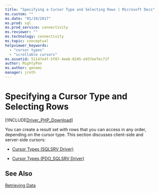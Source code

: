 ```yaml
---
title: "Specifying a Cursor Type and Selecting Rows | Microsoft Docs"
ms.custom: ""
ms.date: "01/19/2017"
ms.prod: sql
ms.prod_service: connectivity
ms.reviewer: ""
ms.technology: connectivity
ms.topic: conceptual
helpviewer_keywords: 
  - "cursor types"
  - "scrollable cursors"
ms.assetid: 51147e4f-5f07-4ee6-8245-e937eefec71f
author: MightyPen
ms.author: genemi
manager: jroth
---
```

# Specifying a Cursor Type and Selecting Rows
[!INCLUDE[Driver_PHP_Download](../../includes/driver_php_download.md)]

You can create a result set with rows that you can access in any order, depending on the cursor type.  This section discusses client-side and server-side cursors:  
  
-   [Cursor Types &#40;SQLSRV Driver&#41;](../../connect/php/cursor-types-sqlsrv-driver.md)  
  
-   [Cursor Types &#40;PDO_SQLSRV Driver&#41;](../../connect/php/cursor-types-pdo-sqlsrv-driver.md)  
  
## See Also  
[Retrieving Data](../../connect/php/retrieving-data.md)  
  
